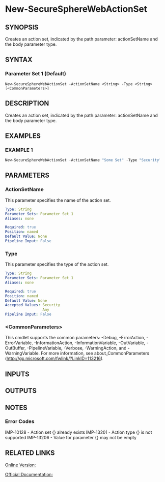 ﻿# New-SecureSphereWebActionSet

## SYNOPSIS
Creates an action set, indicated by the path parameter: actionSetName and the body parameter type.

## SYNTAX

### Parameter Set 1 (Default)
```
New-SecureSphereWebActionSet -ActionSetName <String> -Type <String> [<CommonParameters>]
```

## DESCRIPTION
Creates an action set, indicated by the path parameter: actionSetName and the body parameter type.

## EXAMPLES

### EXAMPLE 1

```powershell
New-SecureSphereWebActionSet -ActionSetName "Some Set" -Type "Security"
```

## PARAMETERS

### ActionSetName
This parameter specifies the name of the action set.

```yaml
Type: String
Parameter Sets: Parameter Set 1
Aliases: none

Required: true
Position: named
Default Value: None
Pipeline Input: False
```

### Type
This parameter specifies the type of the action set.

```yaml
Type: String
Parameter Sets: Parameter Set 1
Aliases: none

Required: true
Position: named
Default Value: None
Accepted Values: Security
                 Any
Pipeline Input: False
```

### \<CommonParameters\>
This cmdlet supports the common parameters: -Debug, -ErrorAction, -ErrorVariable, -InformationAction, -InformationVariable, -OutVariable, -OutBuffer, -PipelineVariable, -Verbose, -WarningAction, and -WarningVariable. For more information, see about_CommonParameters (http://go.microsoft.com/fwlink/?LinkID=113216).

## INPUTS

## OUTPUTS

## NOTES

### Error Codes
IMP-10128 - Action set {} already exists
IMP-13201 - Action type {} is not supported
IMP-13206 - Value for parameter {} may not be empty

## RELATED LINKS

[Online Version:](https://github.com/akshinmustafayev/SecureSpherePS/tree/master/Documentation)

[Official Documentation:](https://docs.imperva.com/bundle/v13.6-api-reference-guide/page/69445.htm)



